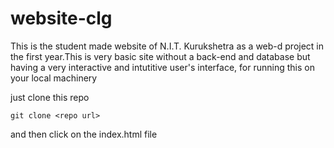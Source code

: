 # website-clg
This is the student made website of N.I.T. Kurukshetra as a web-d project in the first year.This is very basic site without a back-end and database but having a very interactive and intutitive user's interface, for running this on your local machinery

just clone this repo
```
git clone <repo url>
```
and then click on the index.html file
